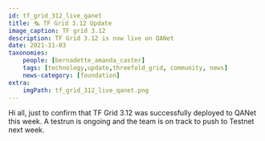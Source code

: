 ```yaml
---
id: tf_grid_312_live_qanet
title: 🗞 TF Grid 3.12 Update
image_caption: TF grid 3.12 
description: TF Grid 3.12 is now live on QANet 
date: 2021-11-03
taxonomies:
    people: [bernadette_amanda_caster]
    tags: [technology,update,threefold_grid, community, news]
    news-category: [foundation]
extra:
    imgPath: tf_grid_312_live_qanet.png
---
```




Hi all, just to confirm that TF Grid 3.12 was successfully deployed to QANet this week. A testrun is ongoing and the team is on track to push to Testnet next week.